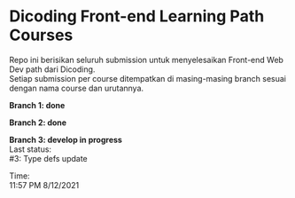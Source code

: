 # Dicoding Front-end Learning Path Courses

Repo ini berisikan seluruh submission untuk menyelesaikan Front-end Web Dev path dari Dicoding.  
Setiap submission per course ditempatkan di masing-masing branch sesuai dengan nama course dan urutannya.

**Branch 1: done**

**Branch 2: done**

**Branch 3: develop in progress**  
Last status:  
#3: Type defs update

Time:  
11:57 PM 8/12/2021
